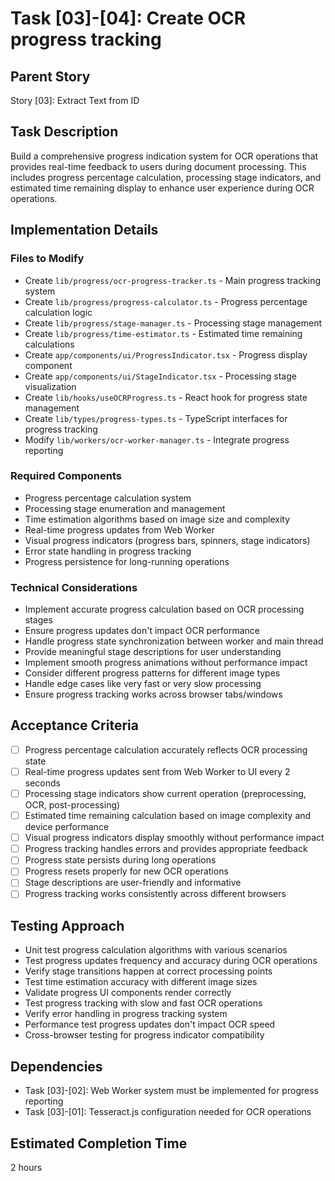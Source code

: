 # Task [03]-[04]: Create OCR progress tracking

## Parent Story

Story [03]: Extract Text from ID

## Task Description

Build a comprehensive progress indication system for OCR operations that provides real-time feedback
to users during document processing. This includes progress percentage calculation, processing stage
indicators, and estimated time remaining display to enhance user experience during OCR operations.

## Implementation Details

### Files to Modify

- Create `lib/progress/ocr-progress-tracker.ts` - Main progress tracking system
- Create `lib/progress/progress-calculator.ts` - Progress percentage calculation logic
- Create `lib/progress/stage-manager.ts` - Processing stage management
- Create `lib/progress/time-estimator.ts` - Estimated time remaining calculations
- Create `app/components/ui/ProgressIndicator.tsx` - Progress display component
- Create `app/components/ui/StageIndicator.tsx` - Processing stage visualization
- Create `lib/hooks/useOCRProgress.ts` - React hook for progress state management
- Create `lib/types/progress-types.ts` - TypeScript interfaces for progress tracking
- Modify `lib/workers/ocr-worker-manager.ts` - Integrate progress reporting

### Required Components

- Progress percentage calculation system
- Processing stage enumeration and management
- Time estimation algorithms based on image size and complexity
- Real-time progress updates from Web Worker
- Visual progress indicators (progress bars, spinners, stage indicators)
- Error state handling in progress tracking
- Progress persistence for long-running operations

### Technical Considerations

- Implement accurate progress calculation based on OCR processing stages
- Ensure progress updates don't impact OCR performance
- Handle progress state synchronization between worker and main thread
- Provide meaningful stage descriptions for user understanding
- Implement smooth progress animations without performance impact
- Consider different progress patterns for different image types
- Handle edge cases like very fast or very slow processing
- Ensure progress tracking works across browser tabs/windows

## Acceptance Criteria

- [ ] Progress percentage calculation accurately reflects OCR processing state
- [ ] Real-time progress updates sent from Web Worker to UI every 2 seconds
- [ ] Processing stage indicators show current operation (preprocessing, OCR, post-processing)
- [ ] Estimated time remaining calculation based on image complexity and device performance
- [ ] Visual progress indicators display smoothly without performance impact
- [ ] Progress tracking handles errors and provides appropriate feedback
- [ ] Progress state persists during long operations
- [ ] Progress resets properly for new OCR operations
- [ ] Stage descriptions are user-friendly and informative
- [ ] Progress tracking works consistently across different browsers

## Testing Approach

- Unit test progress calculation algorithms with various scenarios
- Test progress updates frequency and accuracy during OCR operations
- Verify stage transitions happen at correct processing points
- Test time estimation accuracy with different image sizes
- Validate progress UI components render correctly
- Test progress tracking with slow and fast OCR operations
- Verify error handling in progress tracking system
- Performance test progress updates don't impact OCR speed
- Cross-browser testing for progress indicator compatibility

## Dependencies

- Task [03]-[02]: Web Worker system must be implemented for progress reporting
- Task [03]-[01]: Tesseract.js configuration needed for OCR operations

## Estimated Completion Time

2 hours
